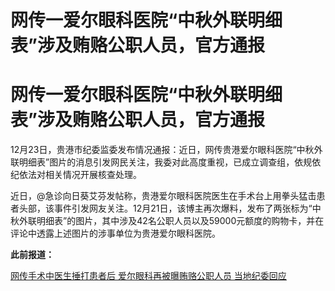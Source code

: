 # 网传一爱尔眼科医院“中秋外联明细表”涉及贿赂公职人员，官方通报

# 网传一爱尔眼科医院“中秋外联明细表”涉及贿赂公职人员，官方通报

12月23日，贵港市纪委监委发布情况通报：近日，网传贵港爱尔眼科医院“中秋外联明细表”图片的消息引发网民关注，我委对此高度重视，已成立调查组，依规依纪依法对相关情况开展核查处理。

近日，@急诊向日葵艾芬发帖称，贵港爱尔眼科医院医生在手术台上用拳头猛击患者头部，该事件引发网友关注。12月21日，该博主再次爆料，发布了两张标为“中秋外联明细表”的图片，其中涉及42名公职人员以及59000元额度的购物卡，并在评论中透露上述图片的涉事单位为贵港爱尔眼科医院。

**此前报道：**

[网传手术中医生捶打患者后 爱尔眼科再被曝贿赂公职人员
当地纪委回应](https://news.qq.com/rain/a/20231222A0AQZR00)

